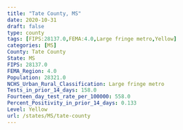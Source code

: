 ```yaml
---
title: "Tate County, MS"
date: 2020-10-31
draft: false
type: county
tags: [FIPS:28137.0,FEMA:4.0,Large fringe metro,Yellow]
categories: [MS]
County: Tate County
State: MS
FIPS: 28137.0
FEMA_Region: 4.0
Population: 28321.0
NCHS_Urban_Rural_Classification: Large fringe metro
Tests_in_prior_14_days: 158.0
Fourteen_day_test_rate_per_100000: 558.0
Percent_Positivity_in_prior_14_days: 0.133
Level: Yellow
url: /states/MS/tate-county
---
```



